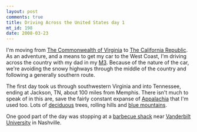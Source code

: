 ```yaml
--- 
layout: post
comments: true
title: Driving Across the United States day 1
mt_id: 198
date: 2008-03-23
---
```

I'm moving from [The Commonwealth of Virginia](http://en.wikipedia.org/wiki/Arlington,_Virginia) to [The California Republic](http://en.wikipedia.org/wiki/Silicon_Valley).  As an adventure, and a means to get my car to the West Coast, I'm driving across the country with my dad in my [M3](http://gallery.dinomite.net/v/Cars/BMW_M3/).  Because of the nature of the car, we're avoiding the snowy highways through the middle of the country and following a generally southern route.

The first day took us through southwestern Virginia and into Tennessee, ending at Jackson, TN, about 100 miles from Memphis.  There isn't much to speak of in this are, save the fairly constant expanse of [Appalachia](http://en.wikipedia.org/wiki/Appalachia) that I'm used too.  Lots of [deciduous](http://en.wikipedia.org/wiki/Deciduous) trees, rolling hills and [blue mountains](http://en.wikipedia.org/wiki/Blue_Ridge_Mountains).

One good part of the day was stopping at a [barbecue shack](http://www.hogheavenbbq.com/) near [Vanderbilt University](http://en.wikipedia.org/wiki/Vanderbilt_University) in Nashville.
